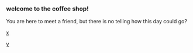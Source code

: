 ### welcome to the coffee shop!

You are here to meet a friend, but there is no telling how this day could go?

[x](X/meet.md)

[y](Y/1-arrival.md)


